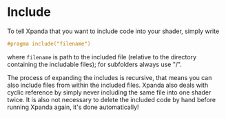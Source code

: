 # Include
To tell Xpanda that you want to include code into your shader, simply write

```cpp
#pragma include("filename")
```

where `filename` is path to the included file (relative to the directory containing the includable files); for subfolders always use "/".

The process of expanding the includes is recursive, that means you can also include files from within the included files. Xpanda also deals with cyclic reference by simply never including the same file into one shader twice. It is also not necessary to delete the included code by hand before running Xpanda again, it's done automatically!
